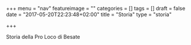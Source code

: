 +++
menu = "nav"
featureimage = ""
categories = []
tags = []
draft = false
date = "2017-05-20T22:23:48+02:00"
title = "Storia"
type = "storia"

+++

Storia della Pro Loco di Besate
